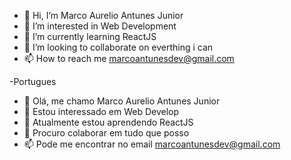 - 👋 Hi, I’m Marco Aurelio Antunes Junior
- 👀 I’m interested in Web Development
- 🌱 I’m currently learning ReactJS
- 💞️ I’m looking to collaborate on everthing i can
- 📫 How to reach me marcoantunesdev@gmail.com

-Portugues

- 👋 Olá, me chamo Marco Aurelio Antunes Junior
- 👀 Estou interessado em Web Develop
- 🌱 Atualmente estou aprendendo ReactJS
- 💞️ Procuro colaborar em tudo que posso
- 📫 Pode me encontrar no email marcoantunesdev@gmail.com

<!---
MarcoAntunes37/MarcoAntunes37 is a ✨ special ✨ repository because its `README.md` (this file) appears on your GitHub profile.
You can click the Preview link to take a look at your changes.
--->

